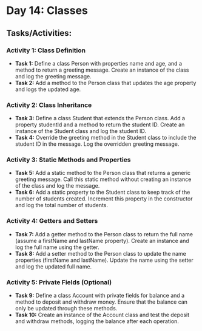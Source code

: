 # Day 14: Classes

## Tasks/Activities:

### Activity 1: Class Definition

- __Task 1:__ Define a class Person with properties name and age, and a method to return a greeting message. Create an instance of the class and log the greeting message. 
- __Task 2:__ Add a method to the Person class that updates the age property and logs the updated age.

### Activity 2: Class Inheritance

- __Task 3:__ Define a class Student that extends the Person class. Add a property studentId and a method to return the student ID. Create an instance of the Student class and log the student ID.
- __Task 4:__ Override the greeting method in the Student class to include the student ID in the message. Log the overridden greeting message.

### Activity 3: Static Methods and Properties

- __Task 5:__ Add a static method to the Person class that returns a generic greeting message. Call this static method without creating an instance of the class and log the message. 
- __Task 6:__ Add a static property to the Student class to keep track of the number of students created. Increment this property in the constructor and log the total number of students.

### Activity 4: Getters and Setters

- __Task 7:__ Add a getter method to the Person class to return the full name (assume a firstName and lastName property). Create an instance and log the full name using the getter.
- __Task 8:__ Add a setter method to the Person class to update the name properties (firstName and lastName). Update the name using the setter and log the updated full name.

### Activity 5: Private Fields (Optional)

- __Task 9:__ Define a class Account with private fields for balance and a method to deposit and withdraw money. Ensure that the balance can only be updated through these methods.
- __Task 10:__ Create an instance of the Account class and test the deposit and withdraw methods, logging the balance after each operation.